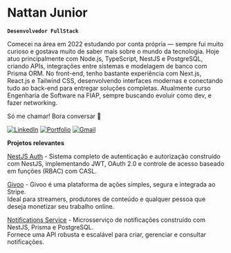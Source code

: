 # Nattan Junior

**`Desenvolvedor FullStack`**

 Comecei na área em 2022 estudando por conta própria — sempre fui muito curioso e gostava muito de saber mais sobre o mundo da tecnologia. Hoje atuo principalmente com Node.js, TypeScript, NestJS e PostgreSQL, criando APIs, integrações entre sistemas e modelagem de banco com Prisma ORM. No front-end, tenho bastante experiência com Next.js, React.js e Tailwind CSS, desenvolvendo interfaces modernas e conectando tudo ao back-end para entregar soluções completas. Atualmente curso Engenharia de Software na FIAP, sempre buscando evoluir como dev, e fazer networking. 
 
Só me chamar! Bora conversar 👊 

 [![LinkedIn](https://img.shields.io/badge/LinkedIn-0077B5?style=for-the-badge&logo=linkedin&logoColor=white)](http://www.linkedin.com/in/nattanjunior)   [![Portfolio](https://img.shields.io/badge/Portfolio-000?style=for-the-badge&logo=vercel&logoColor=white)](https://nattanjr.vercel.app)  [![Gmail](https://img.shields.io/badge/Gmail-D14836?style=for-the-badge&logo=gmail&logoColor=white)](mailto:fnatanieljunior@gmail.com) 



**Projetos relevantes**

[NestJS Auth](https://github.com/Nattanjunior/nestjs-auth) - Sistema completo de autenticação e autorização construído com NestJS, implementando JWT, OAuth 2.0 e controle de acesso baseado em funções (RBAC) com CASL.  

[Givoo](https://github.com/Nattanjunior/Givoo) - Givoo é uma plataforma de ações simples, segura e integrada ao Stripe.  
Ideal para streamers, produtores de conteúdo e qualquer pessoa que deseja monetizar seu trabalho online.  

[Notifications Service](https://github.com/Nattanjunior/notifications-service) - Microsserviço de notificações construído com NestJS, Prisma e PostgreSQL.  
Fornece uma API robusta e escalável para criar, gerenciar e consultar notificações.



